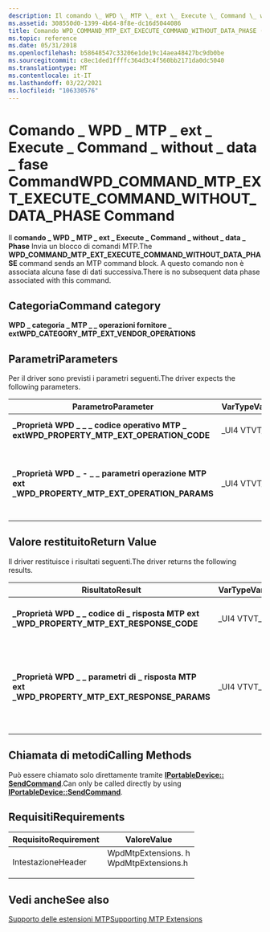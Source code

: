 ```yaml
---
description: Il comando \_ WPD \_ MTP \_ ext \_ Execute \_ Command \_ without \_ data \_ Phase Invia un blocco di comandi MTP. A questo comando non è associata alcuna fase di dati successiva.
ms.assetid: 308550d0-1399-4b64-8f8e-dc16d5044086
title: Comando WPD_COMMAND_MTP_EXT_EXECUTE_COMMAND_WITHOUT_DATA_PHASE (WpdMtpExtensions. h)
ms.topic: reference
ms.date: 05/31/2018
ms.openlocfilehash: b58648547c33206e1de19c14aea48427bc9db0be
ms.sourcegitcommit: c8ec1ded1ffffc364d3c4f560bb2171da0dc5040
ms.translationtype: MT
ms.contentlocale: it-IT
ms.lasthandoff: 03/22/2021
ms.locfileid: "106330576"
---
```

# <a name="wpd_command_mtp_ext_execute_command_without_data_phase-command"></a><span data-ttu-id="bf6d7-104">Comando \_ WPD \_ MTP \_ ext \_ Execute \_ Command \_ without \_ data \_ fase Command</span><span class="sxs-lookup"><span data-stu-id="bf6d7-104">WPD\_COMMAND\_MTP\_EXT\_EXECUTE\_COMMAND\_WITHOUT\_DATA\_PHASE Command</span></span>

<span data-ttu-id="bf6d7-105">Il **comando \_ WPD \_ MTP \_ ext \_ Execute \_ Command \_ without \_ data \_ Phase** Invia un blocco di comandi MTP.</span><span class="sxs-lookup"><span data-stu-id="bf6d7-105">The **WPD\_COMMAND\_MTP\_EXT\_EXECUTE\_COMMAND\_WITHOUT\_DATA\_PHASE** command sends an MTP command block.</span></span> <span data-ttu-id="bf6d7-106">A questo comando non è associata alcuna fase di dati successiva.</span><span class="sxs-lookup"><span data-stu-id="bf6d7-106">There is no subsequent data phase associated with this command.</span></span>

## <a name="command-category"></a><span data-ttu-id="bf6d7-107">Categoria</span><span class="sxs-lookup"><span data-stu-id="bf6d7-107">Command category</span></span>

<span data-ttu-id="bf6d7-108">**WPD \_ categoria \_ MTP \_ \_ operazioni fornitore \_ ext**</span><span class="sxs-lookup"><span data-stu-id="bf6d7-108">**WPD\_CATEGORY\_MTP\_EXT\_VENDOR\_OPERATIONS**</span></span>

## <a name="parameters"></a><span data-ttu-id="bf6d7-109">Parametri</span><span class="sxs-lookup"><span data-stu-id="bf6d7-109">Parameters</span></span>

<span data-ttu-id="bf6d7-110">Per il driver sono previsti i parametri seguenti.</span><span class="sxs-lookup"><span data-stu-id="bf6d7-110">The driver expects the following parameters.</span></span>



| <span data-ttu-id="bf6d7-111">Parametro</span><span class="sxs-lookup"><span data-stu-id="bf6d7-111">Parameter</span></span>                                      | <span data-ttu-id="bf6d7-112">VarType</span><span class="sxs-lookup"><span data-stu-id="bf6d7-112">VarType</span></span> | <span data-ttu-id="bf6d7-113">Descrizione</span><span class="sxs-lookup"><span data-stu-id="bf6d7-113">Description</span></span>                                                                                                                   |
|------------------------------------------------|---------|-------------------------------------------------------------------------------------------------------------------------------|
| <span data-ttu-id="bf6d7-114">**\_Proprietà WPD \_ \_ \_ codice operativo MTP \_ ext**</span><span class="sxs-lookup"><span data-stu-id="bf6d7-114">**WPD\_PROPERTY\_MTP\_EXT\_OPERATION\_CODE**</span></span>   | <span data-ttu-id="bf6d7-115">\_UI4 VT</span><span class="sxs-lookup"><span data-stu-id="bf6d7-115">VT\_UI4</span></span> | <span data-ttu-id="bf6d7-116">Obbligatorio.</span><span class="sxs-lookup"><span data-stu-id="bf6d7-116">Required.</span></span> <span data-ttu-id="bf6d7-117">Identifica un codice operativo MTP esteso dal fornitore.</span><span class="sxs-lookup"><span data-stu-id="bf6d7-117">Identifies a vendor-extended MTP operation code.</span></span>                                                                    |
| <span data-ttu-id="bf6d7-118">**\_Proprietà WPD \_ - \_ \_ parametri operazione MTP ext \_**</span><span class="sxs-lookup"><span data-stu-id="bf6d7-118">**WPD\_PROPERTY\_MTP\_EXT\_OPERATION\_PARAMS**</span></span> | <span data-ttu-id="bf6d7-119">\_UI4 VT</span><span class="sxs-lookup"><span data-stu-id="bf6d7-119">VT\_UI4</span></span> | <span data-ttu-id="bf6d7-120">Obbligatorio.</span><span class="sxs-lookup"><span data-stu-id="bf6d7-120">Required.</span></span> <span data-ttu-id="bf6d7-121">Oggetto **IPortableDevicePropVariantCollection**, che identifica i parametri obbligatori per il codice operativo del fornitore.</span><span class="sxs-lookup"><span data-stu-id="bf6d7-121">An **IPortableDevicePropVariantCollection**,which identifies the required parameters for the vendor operation code.</span></span> |



 

## <a name="return-value"></a><span data-ttu-id="bf6d7-122">Valore restituito</span><span class="sxs-lookup"><span data-stu-id="bf6d7-122">Return Value</span></span>

<span data-ttu-id="bf6d7-123">Il driver restituisce i risultati seguenti.</span><span class="sxs-lookup"><span data-stu-id="bf6d7-123">The driver returns the following results.</span></span>



| <span data-ttu-id="bf6d7-124">Risultato</span><span class="sxs-lookup"><span data-stu-id="bf6d7-124">Result</span></span>                                        | <span data-ttu-id="bf6d7-125">VarType</span><span class="sxs-lookup"><span data-stu-id="bf6d7-125">VarType</span></span> | <span data-ttu-id="bf6d7-126">Descrizione</span><span class="sxs-lookup"><span data-stu-id="bf6d7-126">Description</span></span>                                                                                                                    |
|-----------------------------------------------|---------|--------------------------------------------------------------------------------------------------------------------------------|
| <span data-ttu-id="bf6d7-127">**\_Proprietà WPD \_ \_ codice di \_ risposta MTP ext \_**</span><span class="sxs-lookup"><span data-stu-id="bf6d7-127">**WPD\_PROPERTY\_MTP\_EXT\_RESPONSE\_CODE**</span></span>   | <span data-ttu-id="bf6d7-128">\_UI4 VT</span><span class="sxs-lookup"><span data-stu-id="bf6d7-128">VT\_UI4</span></span> | <span data-ttu-id="bf6d7-129">Obbligatorio.</span><span class="sxs-lookup"><span data-stu-id="bf6d7-129">Required.</span></span> <span data-ttu-id="bf6d7-130">Codice di risposta al codice operativo del fornitore.</span><span class="sxs-lookup"><span data-stu-id="bf6d7-130">The response code to the vendor operation code.</span></span>                                                                      |
| <span data-ttu-id="bf6d7-131">**\_Proprietà WPD \_ \_ parametri di \_ risposta MTP ext \_**</span><span class="sxs-lookup"><span data-stu-id="bf6d7-131">**WPD\_PROPERTY\_MTP\_EXT\_RESPONSE\_PARAMS**</span></span> | <span data-ttu-id="bf6d7-132">\_UI4 VT</span><span class="sxs-lookup"><span data-stu-id="bf6d7-132">VT\_UI4</span></span> | <span data-ttu-id="bf6d7-133">facoltativo.</span><span class="sxs-lookup"><span data-stu-id="bf6d7-133">Optional.</span></span> <span data-ttu-id="bf6d7-134">Oggetto **IPortableDevicePropVariantCollection** che identifica i parametri della risposta.</span><span class="sxs-lookup"><span data-stu-id="bf6d7-134">An **IPortableDevicePropVariantCollection** that identifies any response parameters.</span></span> <span data-ttu-id="bf6d7-135">Questa raccolta potrebbe essere vuota.</span><span class="sxs-lookup"><span data-stu-id="bf6d7-135">This collection might be empty.</span></span> |



 

## <a name="calling-methods"></a><span data-ttu-id="bf6d7-136">Chiamata di metodi</span><span class="sxs-lookup"><span data-stu-id="bf6d7-136">Calling Methods</span></span>

<span data-ttu-id="bf6d7-137">Può essere chiamato solo direttamente tramite [**IPortableDevice:: SendCommand**](/windows/desktop/api/PortableDeviceApi/nf-portabledeviceapi-iportabledevice-sendcommand).</span><span class="sxs-lookup"><span data-stu-id="bf6d7-137">Can only be called directly by using [**IPortableDevice::SendCommand**](/windows/desktop/api/PortableDeviceApi/nf-portabledeviceapi-iportabledevice-sendcommand).</span></span>

## <a name="requirements"></a><span data-ttu-id="bf6d7-138">Requisiti</span><span class="sxs-lookup"><span data-stu-id="bf6d7-138">Requirements</span></span>



| <span data-ttu-id="bf6d7-139">Requisito</span><span class="sxs-lookup"><span data-stu-id="bf6d7-139">Requirement</span></span> | <span data-ttu-id="bf6d7-140">Valore</span><span class="sxs-lookup"><span data-stu-id="bf6d7-140">Value</span></span> |
|-------------------|-----------------------------------------------------------------------------------------------|
| <span data-ttu-id="bf6d7-141">Intestazione</span><span class="sxs-lookup"><span data-stu-id="bf6d7-141">Header</span></span><br/> | <dl> <span data-ttu-id="bf6d7-142"><dt>WpdMtpExtensions. h</dt></span><span class="sxs-lookup"><span data-stu-id="bf6d7-142"><dt>WpdMtpExtensions.h</dt></span></span> </dl> |



## <a name="see-also"></a><span data-ttu-id="bf6d7-143">Vedi anche</span><span class="sxs-lookup"><span data-stu-id="bf6d7-143">See also</span></span>

<dl> <dt>

[<span data-ttu-id="bf6d7-144">Supporto delle estensioni MTP</span><span class="sxs-lookup"><span data-stu-id="bf6d7-144">Supporting MTP Extensions</span></span>](supporting-mtp-extensions.md)
</dt> </dl>

 

 




